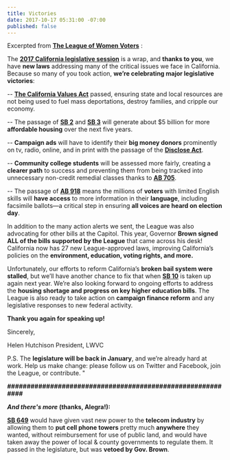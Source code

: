 ```yaml
---
title: Victories
date: 2017-10-17 05:31:00 -07:00
published: false
---
```


Excerpted from [**The League of Women Voters**](https://lwvc.org/) :

The [**2017 California legislative session**](http://www.mercurynews.com/2017/09/14/liveblog-california-legislature-takes-on-big-bills-in-end-of-session-crunch/) is a wrap, and **thanks to you**, we have **new laws** addressing many of the critical issues we face in California. Because so many of you took action, **we’re celebrating major legislative victories**:

-- [**The California Values Act**](https://leginfo.legislature.ca.gov/faces/billNavClient.xhtml?bill_id=201720180SB54) passed, ensuring state and local resources are not being used to fuel mass deportations, destroy families, and cripple our economy. 

-- The passage of [**SB 2**](https://leginfo.legislature.ca.gov/faces/billNavClient.xhtml?bill_id=201720180SB2) and [**SB 3**](https://leginfo.legislature.ca.gov/faces/billNavClient.xhtml?bill_id=201720180SB3) will generate about $5 billion for more **affordable housing** over the next five years. 
 
-- **Campaign ads** will have to identify their **big money donors** prominently on tv, radio, online, and in print with the passage of the [**Disclose Act**](https://leginfo.legislature.ca.gov/faces/billNavClient.xhtml?bill_id=201720180AB249).

-- **Community college students** will be assessed more fairly, creating a **clearer path** to success and preventing them from being tracked into unnecessary non-credit remedial classes thanks to [**AB 705**](https://leginfo.legislature.ca.gov/faces/billTextClient.xhtml?bill_id=201720180AB705).

-- The passage of [**AB 918**](https://leginfo.legislature.ca.gov/faces/billTextClient.xhtml?bill_id=201720180AB918) means the millions of **voters** with limited English skills will **have access** to more information in their **language**, including facsimile ballots—a critical step in ensuring **all voices are heard on election day**. 

In addition to the many action alerts we sent, the League was also advocating for other bills at the Capitol. This year, Governor **Brown signed ALL of the bills supported by the League** that came across his desk! California now has 27 new League-approved laws, improving California’s policies on the **environment, education, voting rights, and more.**

Unfortunately, our efforts to reform California’s **broken bail system were stalled**, but we’ll have another chance to fix that when [**SB 10**](https://leginfo.legislature.ca.gov/faces/billNavClient.xhtml?bill_id=201720180SB10) is taken up again next year. We’re also looking forward to ongoing efforts to address the **housing shortage and progress on key higher education bills**. The League is also ready to take action on **campaign finance reform** and any legislative responses to new federal activity. 

**Thank you again for speaking up!**   

Sincerely,

Helen Hutchison
President, LWVC

P.S. The **legislature will be back in January**, and we’re already hard at work. Help us make change: please follow us on Twitter and Facebook, join the League, or contribute.  "

**###########################################################**

***And there's more* (thanks, Alegra!):**

[**SB 649**](https://leginfo.legislature.ca.gov/faces/billNavClient.xhtml?bill_id=201720180SB649) would have given vast new power to the **telecom industry** by allowing them to **put cell phone towers** pretty much **anywhere** they wanted, without reimbursement for use of public land, and would have taken away the power of local & county governments to regulate them. It passed in the legislature, but was **vetoed by Gov. Brown**.

